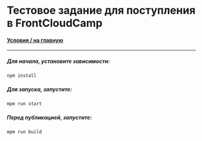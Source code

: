 # Тестовое задание для поступления в FrontCloudCamp

#### [Условия / на главную](https://github.com/syrovezhko/test-assignment#%D1%82%D0%B5%D1%81%D1%82%D0%BE%D0%B2%D0%BE%D0%B5-%D0%B7%D0%B0%D0%B4%D0%B0%D0%BD%D0%B8%D0%B5-%D0%B4%D0%BB%D1%8F-%D0%BF%D0%BE%D1%81%D1%82%D1%83%D0%BF%D0%BB%D0%B5%D0%BD%D0%B8%D1%8F-%D0%B2-frontcloudcamp)

---

##### Для начала, установите зависимости:

```js
npm install
```

##### Для запуска, запустите: 

```js
mpm run start
```

##### Перед публикацией, запустите:

```js
mpm run build
```